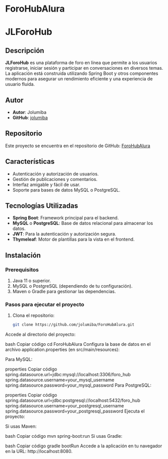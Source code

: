 # ForoHubAlura
# JLForoHub

## Descripción

**JLForoHub** es una plataforma de foro en línea que permite a los usuarios registrarse, iniciar sesión y participar en conversaciones en diversos temas. La aplicación está construida utilizando Spring Boot y otros componentes modernos para asegurar un rendimiento eficiente y una experiencia de usuario fluida.

## Autor

- **Autor**: Jolumiba
- **GitHub**: [jolumiba](https://github.com/jolumiba)

## Repositorio

Este proyecto se encuentra en el repositorio de GitHub: [ForoHubAlura](https://github.com/jolumiba/ForoHubAlura)

## Características

- Autenticación y autorización de usuarios.
- Gestión de publicaciones y comentarios.
- Interfaz amigable y fácil de usar.
- Soporte para bases de datos MySQL o PostgreSQL.
  
## Tecnologías Utilizadas

- **Spring Boot**: Framework principal para el backend.
- **MySQL** o **PostgreSQL**: Base de datos relacional para almacenar los datos.
- **JWT**: Para la autenticación y autorización segura.
- **Thymeleaf**: Motor de plantillas para la vista en el frontend.

## Instalación

### Prerequisitos

1. Java 11 o superior.
2. MySQL o PostgreSQL (dependiendo de tu configuración).
3. Maven o Gradle para gestionar las dependencias.

### Pasos para ejecutar el proyecto

1. Clona el repositorio:

   ```bash
   git clone https://github.com/jolumiba/ForoHubAlura.git

Accede al directorio del proyecto:

bash
Copiar código
cd ForoHubAlura
Configura la base de datos en el archivo application.properties (en src/main/resources):

Para MySQL:

properties
Copiar código
spring.datasource.url=jdbc:mysql://localhost:3306/foro_hub
spring.datasource.username=your_mysql_username
spring.datasource.password=your_mysql_password
Para PostgreSQL:

properties
Copiar código
spring.datasource.url=jdbc:postgresql://localhost:5432/foro_hub
spring.datasource.username=your_postgresql_username
spring.datasource.password=your_postgresql_password
Ejecuta el proyecto:

Si usas Maven:

bash
Copiar código
mvn spring-boot:run
Si usas Gradle:

bash
Copiar código
gradle bootRun
Accede a la aplicación en tu navegador en la URL: http://localhost:8080.
